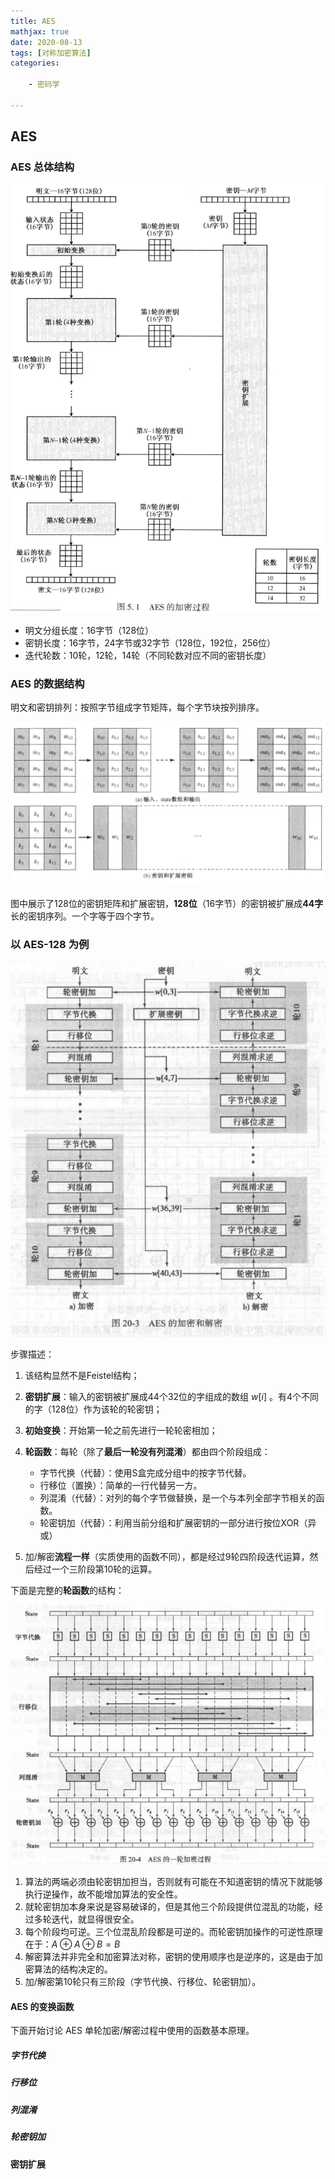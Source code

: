 ```yaml
---
title: AES
mathjax: true
date: 2020-08-13
tags: [对称加密算法]
categories: 

    - 密码学

---
```


## AES

### AES 总体结构

![picture 14](../../../assets/%E5%AF%86%E7%A0%81%E5%AD%A6/AES/155993c2259b5c07d78764a339dc148daeca7447128a0161ec18dca428a329c3.png)  

* 明文分组长度：16字节（128位）
* 密钥长度：16字节，24字节或32字节（128位，192位，256位）
* 迭代轮数：10轮，12轮，14轮（不同轮数对应不同的密钥长度）

### AES 的数据结构

明文和密钥排列：按照字节组成字节矩阵，每个字节块按列排序。

![picture 15](../../../assets/%E5%AF%86%E7%A0%81%E5%AD%A6/AES/425858b21c943aff18aeda1d1e01a5e7f29b81926af58a0fa334d30b52dde476.png)  

图中展示了128位的密钥矩阵和扩展密钥，**128位**（16字节）的密钥被扩展成**44字**长的密钥序列。一个字等于四个字节。

### 以 AES-128 为例

![picture 16](../../../assets/%E5%AF%86%E7%A0%81%E5%AD%A6/AES/a644779112a19db423be0bb849359af39635058e7c000ef4aaf60213b20a00ec.png)  

步骤描述：

1. 该结构显然不是Feistel结构；
2. **密钥扩展**：输入的密钥被扩展成44个32位的字组成的数组 $w[i]$ 。有4个不同的字（128位）作为该轮的轮密钥；
3. **初始变换**：开始第一轮之前先进行一轮轮密相加；
4. **轮函数**：每轮（除了**最后一轮没有列混淆**）都由四个阶段组成：

   * 字节代换（代替）：使用S盒完成分组中的按字节代替。
   * 行移位（置换）：简单的一行代替另一方。
   * 列混淆（代替）：对列的每个字节做替换，是一个与本列全部字节相关的函数。
   * 轮密钥加（代替）：利用当前分组和扩展密钥的一部分进行按位XOR（异或）

5. 加/解密**流程一样**（实质使用的函数不同），都是经过9轮四阶段迭代运算，然后经过一个三阶段第10轮的运算。

下面是完整的**轮函数**的结构：

![picture 17](../../../assets/%E5%AF%86%E7%A0%81%E5%AD%A6/AES/8cd7144c29300b8396e0457a0dec617fa03c0e4cf3f9f56c7b90b17ab64ff037.png)  

1. 算法的两端必须由轮密钥加担当，否则就有可能在不知道密钥的情况下就能够执行逆操作，故不能增加算法的安全性。
2. 就轮密钥加本身来说是容易破译的，但是其他三个阶段提供位混乱的功能，经过多轮迭代，就显得很安全。
3. 每个阶段均可逆。三个位混乱阶段都是可逆的。而轮密钥加操作的可逆性原理在于：$A \oplus A \oplus B = B$
4. 解密算法并非完全和加密算法对称，密钥的使用顺序也是逆序的，这是由于加密算法的结构决定的。
5. 加/解密第10轮只有三阶段（字节代换、行移位、轮密钥加）。

#### AES 的变换函数

下面开始讨论 AES 单轮加密/解密过程中使用的函数基本原理。

##### 字节代换

##### 行移位

##### 列混淆

##### 轮密钥加

#### 密钥扩展

